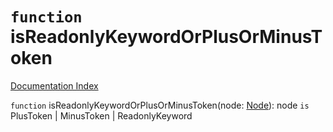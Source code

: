 # `function` isReadonlyKeywordOrPlusOrMinusToken

[Documentation Index](../README.md)

`function` isReadonlyKeywordOrPlusOrMinusToken(node: [Node](../interface.Node/README.md)): node `is` PlusToken | MinusToken | ReadonlyKeyword